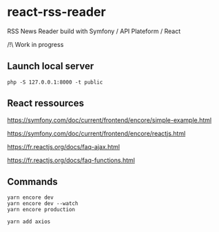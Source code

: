 # react-rss-reader
RSS News Reader build with Symfony / API Plateform / React

/!\ Work in progress

## Launch local server

`php -S 127.0.0.1:8000 -t public`

## React ressources

https://symfony.com/doc/current/frontend/encore/simple-example.html

https://symfony.com/doc/current/frontend/encore/reactjs.html

https://fr.reactjs.org/docs/faq-ajax.html

https://fr.reactjs.org/docs/faq-functions.html

## Commands

```
yarn encore dev
yarn encore dev --watch
yarn encore production

yarn add axios
```
